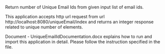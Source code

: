 Return number of Unique Email Ids from given input list of email ids.

This application accepts http url request from url http://localhost:8080/uniqueEmail/index and returns an integer response related to unique number of elements.

Document - UniqueEmailIdDocumentation.docx explains how to run and import this application in detail. Please follow the instruction specified in the file.
